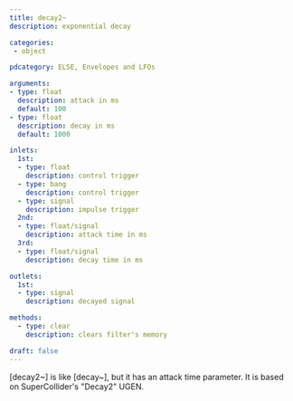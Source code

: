 ```yaml
---
title: decay2~
description: exponential decay

categories:
 - object

pdcategory: ELSE, Envelopes and LFOs

arguments:
- type: float
  description: attack in ms
  default: 100
- type: float
  description: decay in ms
  default: 1000

inlets:
  1st:
  - type: float
    description: control trigger
  - type: bang
    description: control trigger
  - type: signal
    description: impulse trigger
  2nd:
  - type: float/signal
    description: attack time in ms
  3rd:
  - type: float/signal
    description: decay time in ms

outlets:
  1st:
  - type: signal
    description: decayed signal

methods:
  - type: clear
    description: clears filter's memory

draft: false
---
```


[decay2~] is like [decay~], but it has an attack time parameter. It is based on SuperCollider's "Decay2" UGEN.

